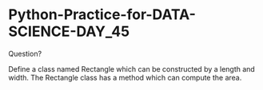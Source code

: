 # Python-Practice-for-DATA-SCIENCE-DAY_45
Question?

Define a class named Rectangle which can be constructed by a length and width. The Rectangle class has a method which can compute the area.
